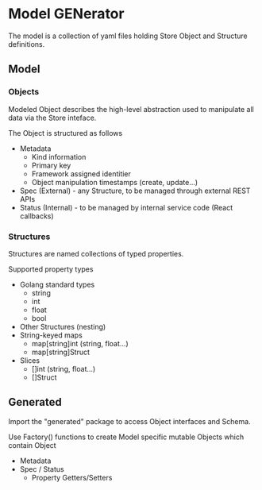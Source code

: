 # Model GENerator
The model is a collection of yaml files holding Store Object and Structure definitions. 

## Model
### Objects
Modeled Object describes the high-level abstraction used to manipulate all data via the Store inteface.

The Object is structured as follows
- Metadata
    - Kind information
    - Primary key
    - Framework assigned identitier
    - Object manipulation timestamps (create, update...)
- Spec (External) - any Structure, to be managed through external REST APIs
- Status (Internal) - to be managed by internal service code (React callbacks)


### Structures
Structures are named collections of typed properties.

Supported property types
- Golang standard types
    - string
    - int
    - float
    - bool
- Other Structures (nesting)
- String-keyed maps
    - map[string]int (string, float...)
    - map[string]Struct
- Slices
    - []int (string, float...)
    - []Struct


## Generated
Import the "generated" package to access Object interfaces and Schema.

Use <object>Factory() functions to create Model specific mutable Objects
which contain Object
- Metadata
- Spec / Status
    - Property Getters/Setters
